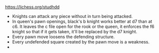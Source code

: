 
https://lichess.org/studhdd

* Knights can attack any piece without in turn being attacked.
* In queen's pawn openings, black's b knight works better at d7 than at c6. It leaves the c file open for the rook or the queen, it enforces the f6 knight so that if it gets taken, it'll be replaced by the d7 knight.
* Every pawn move loosens the defending structure.
* Every undefended square created by the pawn move is a weakness.
*
